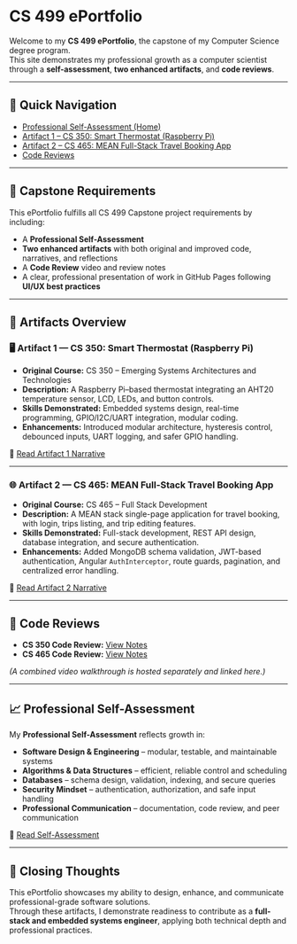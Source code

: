 # CS 499 ePortfolio

Welcome to my **CS 499 ePortfolio**, the capstone of my Computer Science degree program.  
This site demonstrates my professional growth as a computer scientist through a **self-assessment**, **two enhanced artifacts**, and **code reviews**.  

---

## 📌 Quick Navigation
- [Professional Self-Assessment (Home)](index.md)  
- [Artifact 1 – CS 350: Smart Thermostat (Raspberry Pi)](cs350_artifact.md)  
- [Artifact 2 – CS 465: MEAN Full-Stack Travel Booking App](cs465_artifact.md)  
- [Code Reviews](code_review.md)  

---

## 🎯 Capstone Requirements
This ePortfolio fulfills all CS 499 Capstone project requirements by including:  
- A **Professional Self-Assessment**  
- **Two enhanced artifacts** with both original and improved code, narratives, and reflections  
- A **Code Review** video and review notes  
- A clear, professional presentation of work in GitHub Pages following **UI/UX best practices**  

---

## 📂 Artifacts Overview

### 🖥️ Artifact 1 — CS 350: Smart Thermostat (Raspberry Pi)
- **Original Course:** CS 350 – Emerging Systems Architectures and Technologies  
- **Description:** A Raspberry Pi–based thermostat integrating an AHT20 temperature sensor, LCD, LEDs, and button controls.  
- **Skills Demonstrated:** Embedded systems design, real-time programming, GPIO/I2C/UART integration, modular coding.  
- **Enhancements:** Introduced modular architecture, hysteresis control, debounced inputs, UART logging, and safer GPIO handling.  

📄 [Read Artifact 1 Narrative](cs350_artifact.md)

---

### 🌐 Artifact 2 — CS 465: MEAN Full-Stack Travel Booking App
- **Original Course:** CS 465 – Full Stack Development  
- **Description:** A MEAN stack single-page application for travel booking, with login, trips listing, and trip editing features.  
- **Skills Demonstrated:** Full-stack development, REST API design, database integration, and secure authentication.  
- **Enhancements:** Added MongoDB schema validation, JWT-based authentication, Angular `AuthInterceptor`, route guards, pagination, and centralized error handling.  

📄 [Read Artifact 2 Narrative](cs465_artifact.md)

---

## 🎥 Code Reviews
- **CS 350 Code Review:** [View Notes](code_review.md)  
- **CS 465 Code Review:** [View Notes](artifact2_CS465/code_review_cs465.md)  

*(A combined video walkthrough is hosted separately and linked here.)*  

---

## 📈 Professional Self-Assessment
My **Professional Self-Assessment** reflects growth in:  
- **Software Design & Engineering** – modular, testable, and maintainable systems  
- **Algorithms & Data Structures** – efficient, reliable control and scheduling  
- **Databases** – schema design, validation, indexing, and secure queries  
- **Security Mindset** – authentication, authorization, and safe input handling  
- **Professional Communication** – documentation, code review, and peer communication  

📄 [Read Self-Assessment](index.md)

---

## 🏁 Closing Thoughts
This ePortfolio showcases my ability to design, enhance, and communicate professional-grade software solutions.  
Through these artifacts, I demonstrate readiness to contribute as a **full-stack and embedded systems engineer**, applying both technical depth and professional practices.

